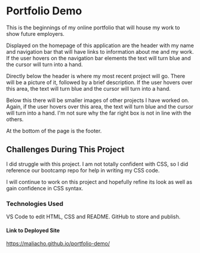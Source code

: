 # Portfolio Demo

This is the beginnings of my online portfolio that will house my work to show future employers. 

Displayed on the homepage of this application are the header with my name and navigation bar that will have links to information about me and my work. If the user hovers on the navigation bar elements the text will turn blue and the cursor will turn into a hand. 

Directly below the header is where my most recent project will go. There will be a picture of it, followed by a brief description. If the user hovers over this area, the text will turn blue and the cursor will turn into a hand.

Below this there will be smaller images of other projects I have worked on. Again, if the user hovers over this area, the text will turn blue and the cursor will turn into a hand. I'm not sure why the far right box is not in line with the others.

At the bottom of the page is the footer. 

## Challenges During This Project

I did struggle with this project. I am not totally confident with CSS, so I did reference our bootcamp repo for help in writing my CSS code. 

I will continue to work on this project and hopefully refine its look as well as gain confidence in CSS syntax.

### Technologies Used

VS Code to edit HTML, CSS and README. GitHub to store and publish.

#### Link to Deployed Site
https://maliacho.github.io/portfolio-demo/



